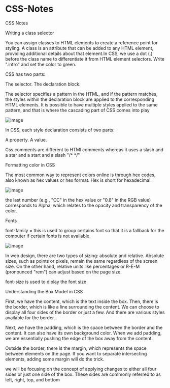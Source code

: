 # CSS-Notes
CSS Notes

Writing a class selector

You can assign classes to HTML elements to create a reference point for styling. A class is an attribute that can be added to any HTML element, providing additional details about that element.In CSS, we use a dot (.) before the class name to differentiate it from HTML element selectors. Write ".intro" and set the color to green.

CSS has two parts: 

The selector. 
The declaration block. 

The selector specifies a pattern in the HTML, and if the pattern matches, the styles within the declaration block are applied to the corresponding HTML elements. It is possible to have multiple styles applied to the same pattern, and that is where the cascading part of CSS comes into play

  ![image](https://github.com/user-attachments/assets/ef3bd5b3-0c55-4384-8647-4cae2a07aa91)

  In CSS, each style declaration consists of two parts: 

A property. 
A value. 

Css comments are different to HTMl comments whereas it uses a slash and a star and a start and a slash "/* */"

Formatting color in CSS

The most common way to represent colors online is through hex codes, also known as hex values or hex format. Hex is short for hexadecimal.

![image](https://github.com/user-attachments/assets/0da186c6-3560-4cf2-8141-6d2ff55f5c25)

 the last number (e.g., "CC" in the hex value or "0.8" in the RGB value) corresponds to Alpha, which relates to the opacity and transparency of the color.

 Fonts

 font-family = this is used to group certains font so that it is a fallback for the computer if certain fonts is not available.

 ![image](https://github.com/user-attachments/assets/faa4116e-e4e9-4b32-afbc-c261bf32b363)

In web design, there are two types of sizing: absolute and relative. Absolute sizes, such as points or pixels, remain the same regardless of the screen size. On the other hand, relative units like percentages or R-E-M (pronounced "rem") can adjust based on the page size.

font-size is used to diplay the font size

Understanding the Box Model in CSS

First, we have the content, which is the text inside the box. Then, there is the border, which is like a line surrounding the content. We can choose to display all four sides of the border or just a few. And there are various styles available for the border. 

Next, we have the padding, which is the space between the border and the content. It can also have its own background color. When we add padding, we are essentially pushing the edge of the box away from the content. 

Outside the border, there is the margin, which represents the space between elements on the page. If you want to separate intersecting elements, adding some margin will do the trick. 

we will be focusing on the concept of applying changes to either all four sides or just one side of the box. These sides are commonly referred to as left, right, top, and bottom
